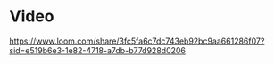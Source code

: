 # Video

https://www.loom.com/share/3fc5fa6c7dc743eb92bc9aa661286f07?sid=e519b6e3-1e82-4718-a7db-b77d928d0206
